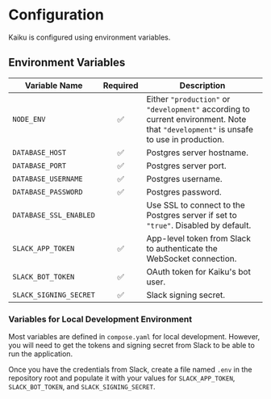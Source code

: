 # Configuration

Kaiku is configured using environment variables.

## Environment Variables

| Variable Name          | Required | Description                                                                                                                          |
| ---------------------- | :------: | ------------------------------------------------------------------------------------------------------------------------------------ |
| `NODE_ENV`             |    ✅    | Either `"production"` or `"development"` according to current environment. Note that `"development"` is unsafe to use in production. |
| `DATABASE_HOST`        |    ✅    | Postgres server hostname.                                                                                                            |
| `DATABASE_PORT`        |    ✅    | Postgres server port.                                                                                                                |
| `DATABASE_USERNAME`    |    ✅    | Postgres username.                                                                                                                   |
| `DATABASE_PASSWORD`    |    ✅    | Postgres password.                                                                                                                   |
| `DATABASE_SSL_ENABLED` |          | Use SSL to connect to the Postgres server if set to `"true"`. Disabled by default.                                                   |
| `SLACK_APP_TOKEN`      |    ✅    | App-level token from Slack to authenticate the WebSocket connection.                                                                 |
| `SLACK_BOT_TOKEN`      |    ✅    | OAuth token for Kaiku's bot user.                                                                                                    |
| `SLACK_SIGNING_SECRET` |    ✅    | Slack signing secret.                                                                                                                |

### Variables for Local Development Environment

Most variables are defined in `compose.yaml` for local development. However, you will need to get
the tokens and signing secret from Slack to be able to run the application.

Once you have the credentials from Slack, create a file named `.env` in the repository root and
populate it with your values for `SLACK_APP_TOKEN`, `SLACK_BOT_TOKEN`, and `SLACK_SIGNING_SECRET`.
